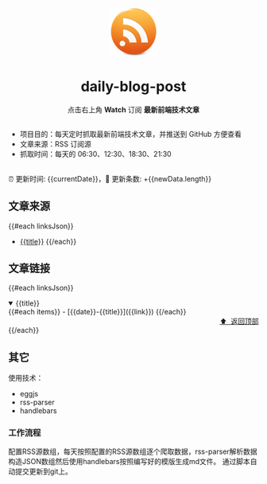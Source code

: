 <div align="center"><img width="100" src="/assets/rss.gif" /><h1>daily-blog-post</h1><p>点击右上角 <strong>Watch</strong> 订阅 <strong>最新前端技术文章</strong></p>
</div>

##

- 项目目的：每天定时抓取最新前端技术文章，并推送到 GitHub 方便查看
- 文章来源：RSS 订阅源
- 抓取时间：每天的 06:30、12:30、18:30、21:30

##

:alarm_clock: 更新时间: {{currentDate}}，:rocket: 更新条数: +{{newData.length}}

## 文章来源
{{#each linksJson}}
- [{{title}}](#{{title}})
{{/each}}

## 文章链接
{{#each linksJson}}
<details open>
<summary id="{{title}}">
{{title}}
</summary>
{{#each items}}
- [{{date}}-{{title}}]({{link}})
{{/each}}

<div align="right"><a href="#文章来源">⬆ &nbsp;返回顶部</a></div>
</details>
{{/each}}

## 其它
使用技术：
- eggjs
- rss-parser
- handlebars

### 工作流程
配置RSS源数组，每天按照配置的RSS源数组逐个爬取数据，rss-parser解析数据构造JSON数组然后使用handlebars按照编写好的模版生成md文件。
通过脚本自动提交更新到git上。
